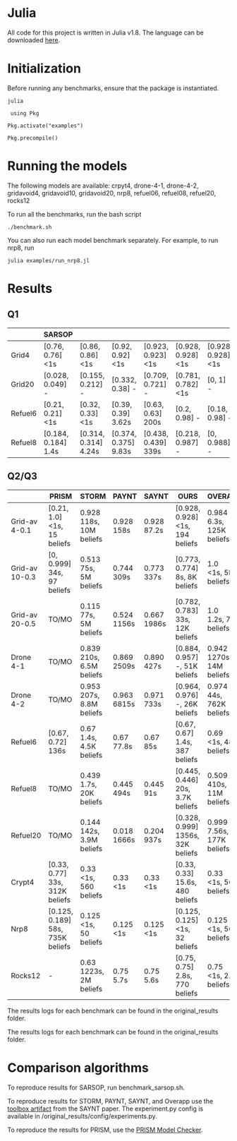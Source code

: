 # Julia
All code for this project is written in Julia v1.8.
The language can be downloaded [here](https://julialang.org/).

# Initialization

Before running any benchmarks, ensure that the package is instantiated.

` julia `

` using Pkg`

` Pkg.activate("examples") `

` Pkg.precompile() `

# Running the models

The following models are available: crpyt4, drone-4-1, drone-4-2, gridavoid4, gridavoid10, gridavoid20, nrp8, refuel06, refuel08, refuel20, rocks12

To run all the benchmarks, run the bash script

` ./benchmark.sh `

You can also run each model benchmark separately. For example, to run nrp8, run

` julia examples/run_nrp8.jl `

# Results

## Q1

|         | SARSOP              |                      |                      |                     |                    |                    | Ours                |
|---------|---------------------|----------------------|----------------------|---------------------|--------------------|--------------------|---------------------|
| Grid4   | [0.76, 0.76]  <1s   | [0.86, 0.86] <1s     | [0.92, 0.92] <1s     | [0.923, 0.923] <1s  | [0.928, 0.928] <1s | [0.928, 0.928] <1s | [0.928, 0.928] <1s  |
| Grid20  | [0.028, 0.049] -    | [0.155, 0.212] -     | [0.332, 0.38] -      | [0.709, 0.721] -    | [0.781, 0.782] <1s | [0, 1] -           | [0.782, 0.783] <33s |
| Refuel6 | [0.21, 0.21] <1s    | [0.32, 0.33] <1s     | [0.39, 0.39] 3.62s   | [0.63, 0.63] 200s   | [0.2, 0.98] -      | [0.18, 0.98] -     | [0.67, 0.67] 1.4s   |
| Refuel8 | [0.184, 0.184] 1.4s | [0.314, 0.314] 4.24s | [0.374, 0.375] 9.83s | [0.438, 0.439] 339s | [0.218, 0.987] -   | [0, 0.988] -       | [0.445, 0.445] 20s  |


## Q2/Q3

|                | PRISM                            | STORM                    | PAYNT       | SAYNT       | OURS                              | OVERAPP                  |
|----------------|----------------------------------|--------------------------|-------------|-------------|-----------------------------------|--------------------------|
| Grid-av 4-0.1  | [0.21, 1.0] <br> <1s, 15 beliefs      | 0.928 <br> 118s, 10M beliefs  | 0.928 <br> 158s  | 0.928 <br> 87.2s | [0.928, 0.928] <br> <1s, 194 beliefs   | 0.984 <br> 6.3s, 125K beliefs |
| Grid-av 10-0.3 | [0, 0.999] <br> 34s, 97 beliefs       | 0.513 <br> 75s, 5M beliefs    | 0.744 <br> 309s  | 0.773 <br> 337s  | [0.773, 0.774] <br> 8s, 8K beliefs     | 1.0 <br> <1s, 5K beliefs      |
| Grid-av 20-0.5 | TO/MO                            | 0.115 <br>77s, 5M beliefs    | 0.524 <br> 1156s | 0.667 <br> 1986s | [0.782, 0.783] <br> 33s, 12K beliefs   | 1.0 <br>  1.2s, 75K beliefs   |
| Drone 4-1      | TO/MO                            | 0.839 <br>210s, 6.5M beliefs | 0.869 <br> 2509s | 0.890 <br> 427s  | [0.884, 0.957] <br> -, 51K beliefs     | 0.942 <br> 1270s, 14M beliefs |
| Drone 4-2      | TO/MO                            | 0.953<br> 207s, 8.8M beliefs | 0.963 <br> 6815s | 0.971 <br> 733s  | [0.964, 0.976]  <br> -, 26K beliefs     | 0.974 <br> 44s, 762K beliefs  |
| Refuel6        | [0.67, 0.72] <br> 136s               | 0.67 <br>1.4s, 4.5K beliefs  | 0.67 <br> 77.8s  | 0.67 <br> 85s    | [0.67, 0.67] <br> 1.4s, 387 beliefs    | 0.69 <br> <1s, 48K beliefs    |
| Refuel8        | TO/MO                            | 0.439 <br>1.7s, 20K beliefs  | 0.445 <br> 494s  | 0.445 <br> 91s   | [0.445, 0.446] <br> 20s, 3.7K beliefs  | 0.509 <br> 410s, 11M beliefs  |
| Refuel20       | TO/MO                            | 0.144 <br>142s, 3.9M beliefs | 0.018 <br> 1666s | 0.204 <br> 937s  | [0.328, 0.999] <br> 1356s, 32K beliefs | 0.999 <br> 7.56s, 177K beliefs            |
| Crypt4         | [0.33, 0.77] <br> 33s, 312K beliefs   | 0.33 <br> <1s, 560 beliefs    | 0.33 <br> <1s    | 0.33 <br> <1s    | [0.33, 0.33] <br> 15.6s, 480 beliefs   | 0.33 <br> <1s, 560 beliefs    |
| Nrp8           | [0.125, 0.189]  <br>58s, 735K beliefs | 0.125 <br> <1s, 50 beliefs    | 0.125 <br> <1s   | 0.125 <br> <1s   | [0.125, 0.125] <br> <1s, 32 beliefs    | 0.125 <br> <1s, 50 beliefs    |
| Rocks12        | -                                | 0.63 <br> 1223s, 2M beliefs   | 0.75 <br> 5.7s   | 0.75 <br> 5.6s   | [0.75, 0.75] <br> 2.8s, 770 beliefs    | 0.75 <br> <1s, 2.5K beliefs   |

The results logs for each benchmark can be found in the original_results folder.

The results logs for each benchmark can be found in the original_results folder.

# Comparison algorithms

To reproduce results for SARSOP, run benchmark_sarsop.sh.

To reproduce results for STORM, PAYNT, SAYNT, and Overapp use the [toolbox artifact](https://doi.org/10.5281/zenodo.7874513) from the SAYNT paper. The experiment.py config is available in /original_results/config/experiments.py.

To reproduce the results for PRISM, use the [PRISM Model Checker](https://www.prismmodelchecker.org/download.php).

